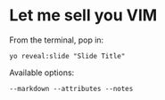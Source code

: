 
# Let me sell you VIM

From the terminal, pop in:

  ```yo reveal:slide "Slide Title"```

Available options:

 ```--markdown --attributes --notes```
